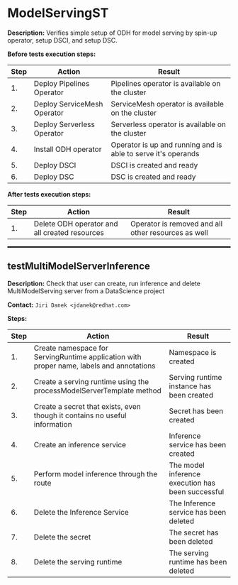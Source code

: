 # ModelServingST

**Description:** Verifies simple setup of ODH for model serving by spin-up operator, setup DSCI, and setup DSC.

**Before tests execution steps:**

| Step | Action | Result |
| - | - | - |
| 1. | Deploy Pipelines Operator | Pipelines operator is available on the cluster |
| 2. | Deploy ServiceMesh Operator | ServiceMesh operator is available on the cluster |
| 3. | Deploy Serverless Operator | Serverless operator is available on the cluster |
| 4. | Install ODH operator | Operator is up and running and is able to serve it's operands |
| 5. | Deploy DSCI | DSCI is created and ready |
| 6. | Deploy DSC | DSC is created and ready |

**After tests execution steps:**

| Step | Action | Result |
| - | - | - |
| 1. | Delete ODH operator and all created resources | Operator is removed and all other resources as well |

<hr style="border:1px solid">

## testMultiModelServerInference

**Description:** Check that user can create, run inference and delete MultiModelServing server from a DataScience project

**Contact:** `Jiri Danek <jdanek@redhat.com>`

**Steps:**

| Step | Action | Result |
| - | - | - |
| 1. | Create namespace for ServingRuntime application with proper name, labels and annotations | Namespace is created |
| 2. | Create a serving runtime using the processModelServerTemplate method | Serving runtime instance has been created |
| 3. | Create a secret that exists, even though it contains no useful information | Secret has been created |
| 4. | Create an inference service | Inference service has been created |
| 5. | Perform model inference through the route | The model inference execution has been successful |
| 6. | Delete the Inference Service | The Inference service has been deleted |
| 7. | Delete the secret | The secret has been deleted |
| 8. | Delete the serving runtime | The serving runtime has been deleted |

